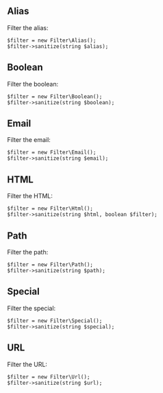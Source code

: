 Alias
-----

Filter the alias:

```
$filter = new Filter\Alias();
$filter->sanitize(string $alias);
```


Boolean
-------

Filter the boolean:

```
$filter = new Filter\Boolean();
$filter->sanitize(string $boolean);
```


Email
-----

Filter the email:

```
$filter = new Filter\Email();
$filter->sanitize(string $email);
```


HTML
----

Filter the HTML:

```
$filter = new Filter\Html();
$filter->sanitize(string $html, boolean $filter);
```


Path
----

Filter the path:

```
$filter = new Filter\Path();
$filter->sanitize(string $path);
```


Special
-------

Filter the special:

```
$filter = new Filter\Special();
$filter->sanitize(string $special);
```


URL
---

Filter the URL:

```
$filter = new Filter\Url();
$filter->sanitize(string $url);
```
